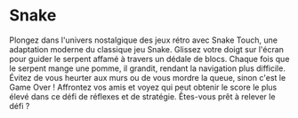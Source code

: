# Snake
Plongez dans l'univers nostalgique des jeux rétro avec Snake Touch, une adaptation moderne du classique jeu Snake. Glissez votre doigt sur l'écran pour guider le serpent affamé à travers un dédale de blocs. Chaque fois que le serpent mange une pomme, il grandit, rendant la navigation plus difficile. Évitez de vous heurter aux murs ou de vous mordre la queue, sinon c'est le Game Over ! Affrontez vos amis et voyez qui peut obtenir le score le plus élevé dans ce défi de réflexes et de stratégie. Êtes-vous prêt à relever le défi ?